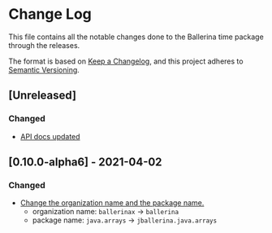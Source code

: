 # Change Log
This file contains all the notable changes done to the Ballerina time package through the releases.

The format is based on [Keep a Changelog](https://keepachangelog.com/en/1.0.0/),
and this project adheres to [Semantic Versioning](https://semver.org/spec/v2.0.0.html).

## [Unreleased]
### Changed
- [API docs updated](https://github.com/ballerina-platform/ballerina-standard-library/issues/3463)

## [0.10.0-alpha6] - 2021-04-02

### Changed
- [Change the organization name and the package name.](https://github.com/ballerina-platform/ballerina-standard-library/issues/1171)
    - organization name: `ballerinax` -> `ballerina`
    - package name:  `java.arrays` -> `jballerina.java.arrays`
